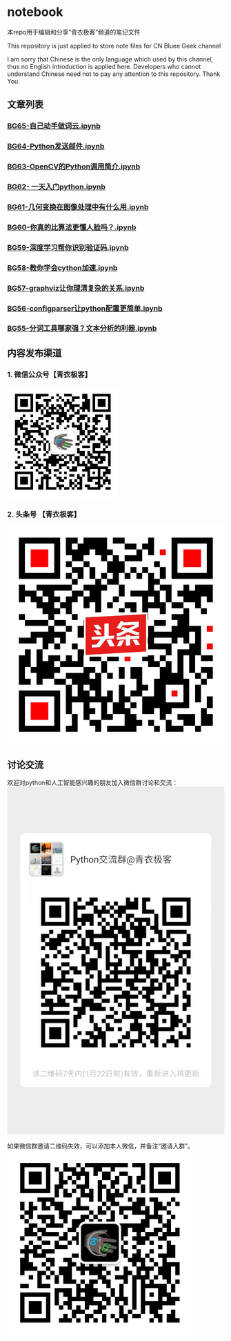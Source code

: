 # notebook
本repo用于编辑和分享“青衣极客”频道的笔记文件

This repository is just applied to store note files for CN Bluee Geek channel

I am sorry that Chinese is the only language which used by this channel, thus no English introduction is applied here. Developers who cannot understand Chinese need not to pay any attention to this repository. Thank You.



## 文章列表

### [BG65-自己动手做词云.ipynb](https://nbviewer.jupyter.org/github/cnbluegeek/notebook/blob/master/src/BG65-%E8%87%AA%E5%B7%B1%E5%8A%A8%E6%89%8B%E5%81%9A%E8%AF%8D%E4%BA%91.ipynb)
### [BG64-Python发送邮件.ipynb](https://nbviewer.jupyter.org/github/cnbluegeek/notebook/blob/master/src/BG64-Python%E5%8F%91%E9%80%81%E9%82%AE%E4%BB%B6.ipynb)
### [BG63-OpenCV的Python调用简介.ipynb](https://nbviewer.jupyter.org/github/cnbluegeek/notebook/blob/master/src/BG63-OpenCV%E7%9A%84Python%E8%B0%83%E7%94%A8%E7%AE%80%E4%BB%8B.ipynb)

### [BG62- 一天入门python.ipynb](https://nbviewer.jupyter.org/github/cnbluegeek/notebook/blob/master/src/BG62-%20%E4%B8%80%E5%A4%A9%E5%85%A5%E9%97%A8python.ipynb)
### [BG61-几何变换在图像处理中有什么用.ipynb](https://nbviewer.jupyter.org/github/cnbluegeek/notebook/blob/master/src/BG61-%E5%87%A0%E4%BD%95%E5%8F%98%E6%8D%A2%E5%9C%A8%E5%9B%BE%E5%83%8F%E5%A4%84%E7%90%86%E4%B8%AD%E6%9C%89%E4%BB%80%E4%B9%88%E7%94%A8.ipynb)

### [BG60-你真的比算法更懂人脸吗？.ipynb](https://nbviewer.jupyter.org/github/cnbluegeek/notebook/blob/master/src/BG60-%E4%BD%A0%E7%9C%9F%E7%9A%84%E6%AF%94%E7%AE%97%E6%B3%95%E6%9B%B4%E6%87%82%E4%BA%BA%E8%84%B8%E5%90%97%EF%BC%9F.ipynb)
###  [BG59-深度学习帮你识别验证码.ipynb](https://nbviewer.jupyter.org/github/cnbluegeek/notebook/blob/master/src/BG59-%E6%B7%B1%E5%BA%A6%E5%AD%A6%E4%B9%A0%E5%B8%AE%E4%BD%A0%E8%AF%86%E5%88%AB%E9%AA%8C%E8%AF%81%E7%A0%81.ipynb)
###  [BG58-教你学会cython加速.ipynb](https://nbviewer.jupyter.org/github/cnbluegeek/notebook/blob/master/src/BG58-%E6%95%99%E4%BD%A0%E5%AD%A6%E4%BC%9Acython%E5%8A%A0%E9%80%9F.ipynb)
###  [BG57-graphviz让你理清复杂的关系.ipynb](https://nbviewer.jupyter.org/github/cnbluegeek/notebook/blob/master/src/BG57-graphviz%E8%AE%A9%E4%BD%A0%E7%90%86%E6%B8%85%E5%A4%8D%E6%9D%82%E7%9A%84%E5%85%B3%E7%B3%BB.ipynb)
###  [BG56-configparser让python配置更简单.ipynb](https://nbviewer.jupyter.org/github/cnbluegeek/notebook/blob/master/src/BG56-configparser%E8%AE%A9python%E9%85%8D%E7%BD%AE%E6%9B%B4%E7%AE%80%E5%8D%95.ipynb)
###  [BG55-分词工具哪家强？文本分析的利器.ipynb](https://nbviewer.jupyter.org/github/cnbluegeek/notebook/blob/master/src/BG55-%E5%88%86%E8%AF%8D%E5%B7%A5%E5%85%B7%E5%93%AA%E5%AE%B6%E5%BC%BA%EF%BC%9F%E6%96%87%E6%9C%AC%E5%88%86%E6%9E%90%E7%9A%84%E5%88%A9%E5%99%A8.ipynb)

## 内容发布渠道
### 1. 微信公众号【青衣极客】
![wechat-public-qr](src/images/spread/wechat-public-qr.jpg)

### 2. 头条号 【青衣极客】
![toutiao-cnbluegeek](src/images/spread/toutiao-cnbluegeek.jpeg)


## 讨论交流
 欢迎对python和人工智能感兴趣的朋友加入微信群讨论和交流：
![wechat-group](src/images/spread/wechat-group.jpg)

如果微信群邀请二维码失效，可以添加本人微信，并备注“邀请入群”。
![cnbluegeek-qr](src/images/spread/cnbluegeek-qr.jpeg)